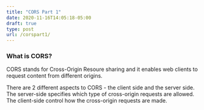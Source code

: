```yaml
---
title: "CORS Part 1"
date: 2020-11-16T14:05:18-05:00
draft: true
type: post
url: /corspart1/
---
```


### What is CORS?
CORS stands for Cross-Origin Resoure sharing and it enables web clients to request content from different origins.   

There are 2 different aspects to CORS - the client side and the server side.  The server-side specifies which type of cross-origin requests are allowed.  The client-side control how the cross-origin requests are made.

